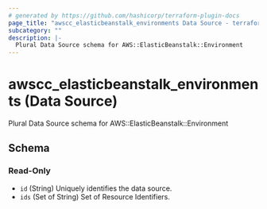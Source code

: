 ```yaml
---
# generated by https://github.com/hashicorp/terraform-plugin-docs
page_title: "awscc_elasticbeanstalk_environments Data Source - terraform-provider-awscc"
subcategory: ""
description: |-
  Plural Data Source schema for AWS::ElasticBeanstalk::Environment
---
```


# awscc_elasticbeanstalk_environments (Data Source)

Plural Data Source schema for AWS::ElasticBeanstalk::Environment



<!-- schema generated by tfplugindocs -->
## Schema

### Read-Only

- `id` (String) Uniquely identifies the data source.
- `ids` (Set of String) Set of Resource Identifiers.
